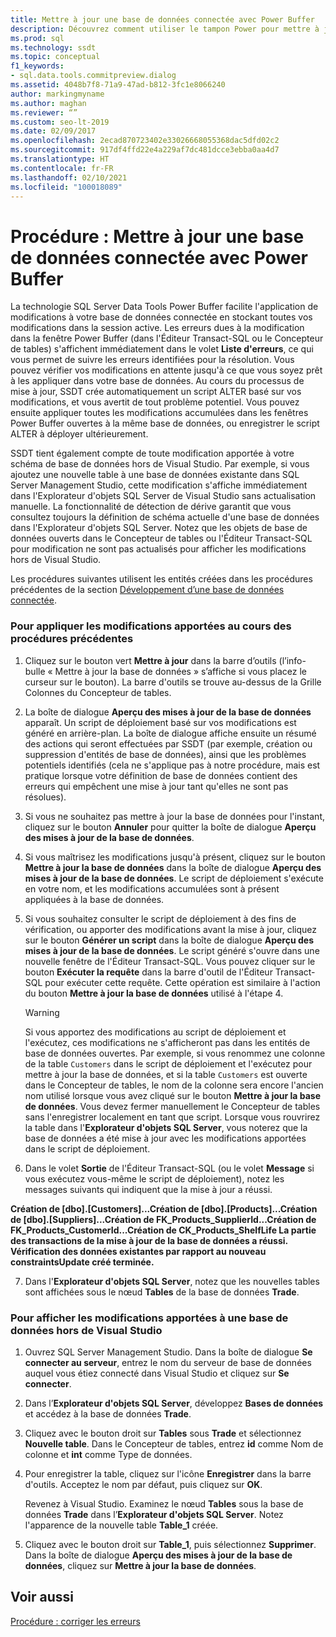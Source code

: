```yaml
---
title: Mettre à jour une base de données connectée avec Power Buffer
description: Découvrez comment utiliser le tampon Power pour mettre à jour une base de données. Consultez comment vérifier les modifications avant de les appliquer et comment enregistrer les modifications apportées à un script en vue d’un déploiement ultérieur.
ms.prod: sql
ms.technology: ssdt
ms.topic: conceptual
f1_keywords:
- sql.data.tools.commitpreview.dialog
ms.assetid: 4048b7f8-71a9-47ad-b812-3fc1e8066240
author: markingmyname
ms.author: maghan
ms.reviewer: “”
ms.custom: seo-lt-2019
ms.date: 02/09/2017
ms.openlocfilehash: 2ecad870723402e33026668055368dac5dfd02c2
ms.sourcegitcommit: 917df4ffd22e4a229af7dc481dcce3ebba0aa4d7
ms.translationtype: HT
ms.contentlocale: fr-FR
ms.lasthandoff: 02/10/2021
ms.locfileid: "100018089"
---
```

# <a name="how-to-update-a-connected-database-with-power-buffer"></a>Procédure : Mettre à jour une base de données connectée avec Power Buffer

La technologie SQL Server Data Tools Power Buffer facilite l'application de modifications à votre base de données connectée en stockant toutes vos modifications dans la session active. Les erreurs dues à la modification dans la fenêtre Power Buffer (dans l'Éditeur Transact\-SQL ou le Concepteur de tables) s'affichent immédiatement dans le volet **Liste d'erreurs**, ce qui vous permet de suivre les erreurs identifiées pour la résolution. Vous pouvez vérifier vos modifications en attente jusqu'à ce que vous soyez prêt à les appliquer dans votre base de données. Au cours du processus de mise à jour, SSDT crée automatiquement un script ALTER basé sur vos modifications, et vous avertit de tout problème potentiel. Vous pouvez ensuite appliquer toutes les modifications accumulées dans les fenêtres Power Buffer ouvertes à la même base de données, ou enregistrer le script ALTER à déployer ultérieurement.  
  
SSDT tient également compte de toute modification apportée à votre schéma de base de données hors de Visual Studio. Par exemple, si vous ajoutez une nouvelle table à une base de données existante dans SQL Server Management Studio, cette modification s'affiche immédiatement dans l'Explorateur d'objets SQL Server de Visual Studio sans actualisation manuelle. La fonctionnalité de détection de dérive garantit que vous consultez toujours la définition de schéma actuelle d'une base de données dans l'Explorateur d'objets SQL Server. Notez que les objets de base de données ouverts dans le Concepteur de tables ou l'Éditeur Transact\-SQL pour modification ne sont pas actualisés pour afficher les modifications hors de Visual Studio.  
  
Les procédures suivantes utilisent les entités créées dans les procédures précédentes de la section [Développement d’une base de données connectée](../ssdt/connected-database-development.md).  
  
### <a name="to-apply-the-changes-made-in-the-previous-procedures"></a>Pour appliquer les modifications apportées au cours des procédures précédentes  
  
1.  Cliquez sur le bouton vert **Mettre à jour** dans la barre d’outils (l’info-bulle « Mettre à jour la base de données » s’affiche si vous placez le curseur sur le bouton). La barre d'outils se trouve au-dessus de la Grille Colonnes du Concepteur de tables.  
  
2.  La boîte de dialogue **Aperçu des mises à jour de la base de données** apparaît. Un script de déploiement basé sur vos modifications est généré en arrière-plan. La boîte de dialogue affiche ensuite un résumé des actions qui seront effectuées par SSDT (par exemple, création ou suppression d'entités de base de données), ainsi que les problèmes potentiels identifiés (cela ne s'applique pas à notre procédure, mais est pratique lorsque votre définition de base de données contient des erreurs qui empêchent une mise à jour tant qu'elles ne sont pas résolues).  
  
3.  Si vous ne souhaitez pas mettre à jour la base de données pour l'instant, cliquez sur le bouton **Annuler** pour quitter la boîte de dialogue **Aperçu des mises à jour de la base de données**.  
  
4.  Si vous maîtrisez les modifications jusqu'à présent, cliquez sur le bouton **Mettre à jour la base de données** dans la boîte de dialogue **Aperçu des mises à jour de la base de données**. Le script de déploiement s'exécute en votre nom, et les modifications accumulées sont à présent appliquées à la base de données.  
  
5.  Si vous souhaitez consulter le script de déploiement à des fins de vérification, ou apporter des modifications avant la mise à jour, cliquez sur le bouton **Générer un script** dans la boîte de dialogue **Aperçu des mises à jour de la base de données**. Le script généré s'ouvre dans une nouvelle fenêtre de l'Éditeur Transact\-SQL. Vous pouvez cliquer sur le bouton **Exécuter la requête** dans la barre d'outil de l'Éditeur Transact\-SQL pour exécuter cette requête. Cette opération est similaire à l'action du bouton **Mettre à jour la base de données** utilisé à l'étape 4.  
  
    > [!WARNING]  
    > Si vous apportez des modifications au script de déploiement et l'exécutez, ces modifications ne s'afficheront pas dans les entités de base de données ouvertes. Par exemple, si vous renommez une colonne de la table `Customers` dans le script de déploiement et l'exécutez pour mettre à jour la base de données, et si la table `Customers` est ouverte dans le Concepteur de tables, le nom de la colonne sera encore l'ancien nom utilisé lorsque vous avez cliqué sur le bouton **Mettre à jour la base de données**. Vous devez fermer manuellement le Concepteur de tables sans l'enregistrer localement en tant que script. Lorsque vous rouvrirez la table dans l'**Explorateur d'objets SQL Server**, vous noterez que la base de données a été mise à jour avec les modifications apportées dans le script de déploiement.  
  
6.  Dans le volet **Sortie** de l'Éditeur Transact\-SQL (ou le volet **Message** si vous exécutez vous-même le script de déploiement), notez les messages suivants qui indiquent que la mise à jour a réussi.  
  
**Création de [dbo].[Customers]...Création de [dbo].[Products]...Création de [dbo].[Suppliers]...Création de FK_Products_SupplierId...Création de FK_Products_CustomerId...Création de CK_Products_ShelfLife La partie des transactions de la mise à jour de la base de données a réussi. Vérification des données existantes par rapport au nouveau constraintsUpdate créé terminée.**  
  
7.  Dans l'**Explorateur d'objets SQL Server**, notez que les nouvelles tables sont affichées sous le nœud **Tables** de la base de données **Trade**.  
  
### <a name="to-view-changes-made-to-a-database-outside-visual-studio"></a>Pour afficher les modifications apportées à une base de données hors de Visual Studio  
  
1.  Ouvrez SQL Server Management Studio. Dans la boîte de dialogue **Se connecter au serveur**, entrez le nom du serveur de base de données auquel vous étiez connecté dans Visual Studio et cliquez sur **Se connecter**.  
  
2.  Dans l’**Explorateur d'objets SQL Server**, développez **Bases de données** et accédez à la base de données **Trade**.  
  
3.  Cliquez avec le bouton droit sur **Tables** sous **Trade** et sélectionnez **Nouvelle table**. Dans le Concepteur de tables, entrez **id** comme Nom de colonne et **int** comme Type de données.  
  
4.  Pour enregistrer la table, cliquez sur l'icône **Enregistrer** dans la barre d'outils. Acceptez le nom par défaut, puis cliquez sur **OK**.  
  
    Revenez à Visual Studio. Examinez le nœud **Tables** sous la base de données **Trade** dans l’**Explorateur d'objets SQL Server**. Notez l'apparence de la nouvelle table **Table_1** créée.  
  
5.  Cliquez avec le bouton droit sur **Table_1**, puis sélectionnez **Supprimer**. Dans la boîte de dialogue **Aperçu des mises à jour de la base de données**, cliquez sur **Mettre à jour la base de données**.  
  
## <a name="see-also"></a>Voir aussi  
[Procédure : corriger les erreurs](../ssdt/how-to-fix-errors.md)  
  
